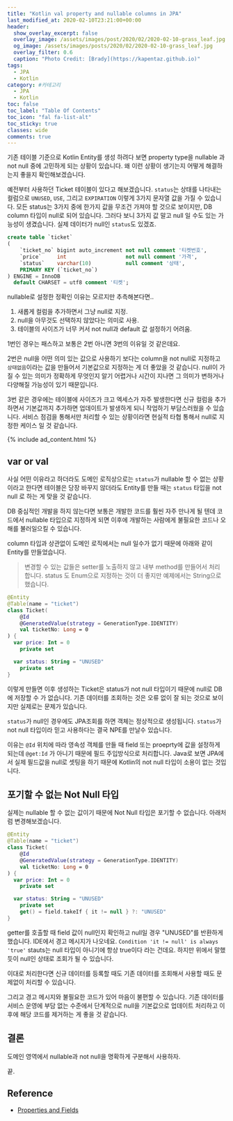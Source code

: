 ```yaml
---
title: "Kotlin val property and nullable columns in JPA"
last_modified_at: 2020-02-10T23:21:00+00:00
header:
  show_overlay_excerpt: false
  overlay_image: /assets/images/post/2020/02/2020-02-10-grass_leaf.jpg
  og_image: /assets/images/posts/2020/02/2020-02-10-grass_leaf.jpg
  overlay_filter: 0.6
  caption: "Photo Credit: [Brady](https://kapentaz.github.io)"
tags:
  - JPA
  - Kotlin
category: #카테고리
  - JPA
  - Kotlin
toc: false
toc_label: "Table Of Contents"
toc_icon: "fal fa-list-alt"
toc_sticky: true
classes: wide
comments: true
---
```



기존 테이블 기준으로 Kotlin Entity를 생성 하려다 보면 property type을 nullable 과 not null 중에 고민하게 되는 상황이 있습니다. 왜 이런 상황이 생기는지 어떻게 해결하는지 좋을지 확인해보겠습니다.

예전부터 사용하던 Ticket 테이블이 있다고 해보겠습니다. `status`는 상태를 나타내는 컬럼으로 `UNUSED`, `USE`, 그리고 `EXPIRATION` 이렇게 3가지 문자열 값을 가질 수 있습니다. 모든 status는 3가지 중에 한가지 값을 무조건 가져야 할 것으로 보이지만, DB column 타입이 null로 되어 있습니다. 그러다 보니 3가지 값 말고 null 일 수도 있는 가능성이 생겼습니다. 실제 데이터가 null인 `status`도 있겠죠.
```sql
create table `ticket`
(
    `ticket_no` bigint auto_increment not null comment '티켓번호',
    `price`     int                   not null comment '가격',
    `status`    varchar(10)           null comment '상태',
    PRIMARY KEY (`ticket_no`)
) ENGINE = InnoDB
  default CHARSET = utf8 comment '티켓';
```
nullable로 설정한 정확인 이유는 모르지만 추측해본다면.. 
1. 새롭게 컬럼을 추가하면서 그냥 null로 지정.
2. null을 아무것도 선택하지 않았다는 의미로 사용.
3. 테이블의 사이즈가 너무 커서 not null과 default 값 설정하기 어려움.

1번인 경우는 패스하고 보통은 2번 아니면 3번의 이유일 것 같은데요. 

2번은 null을 어떤 의미 있는 값으로 사용하기 보다는 column을 not null로 지정하고 `상태없음`이라는 값을 만들어서 기본값으로 지정하는 게 더 좋았을 것 같습니다. null이 가질 수 있는 의미가 정확하게 무엇인지 알기 어렵거나 시간이 지나면 그 의미가 변하거나 다양해질 가능성이 있기 때문입니다.

3번 같은 경우에는 테이블에 사이즈가 크고 엑세스가 자주 발생한다면 신규 컬럼을 추가하면서 기본값까지 추가하면 업데이트가 발생하게 되니 작업하기 부담스러웠을 수 있습니다. 서비스 점검을 통해서만 처리할 수 있는 상황이라면 현실적 타협 통해서 null로 지정한 케이스 일 것 같습니다.

{% include ad_content.html %}

## var or val

사실 어떤 이유라고 하더라도 도메인 로직상으로는 `status`가 nullable 할 수 없는 상황이라고 한다면 테이블은 당장 바꾸지 않더라도 Entity를 만들 때는 `status` 타입을 not null 로 하는 게 맞을 것 같습니다.

DB 중심적인 개발을 하지 않는다면 보통은 개발한 코드를 훨씬 자주 만나게 될 텐데 코드에서 nullable 타입으로 지정하게 되면 이후에 개발하는 사람에게 불필요한 코드나 오해를 불러일으킬 수 있습니다.

column 타입과 상관없이 도메인 로직에서는 null 일수가 없기 때문에 아래와 같이 Entity를 만들었습니다.
 
> 변경할 수 있는 값들은 setter를 노출하지 않고 내부 method를 만들어서 처리 합니다. status 도 Enum으로 지정하는 것이 더 좋지만 예제에서는 String으로 했습니다.

```kotlin
@Entity
@Table(name = "ticket")
class Ticket(
    @Id
    @GeneratedValue(strategy = GenerationType.IDENTITY)
    val ticketNo: Long = 0
) {
  var price: Int = 0
    private set

  var status: String = "UNUSED"
    private set
}
```
이렇게 만들면 이후 생성하는 Ticket은 status가 not null 타입이기 때문에 null로 DB에 저장할 수 가 없습니다. 기존 데이터를 조회하는 것은 오류 없이 잘 되는 것으로 보이지만 실제로는 문제가 있습니다.

`status`가 null인 경우에도 JPA조회를 하면 객체는 정상적으로 생성됩니다. `status`가 not null 타입이라 믿고 사용하다는 결국 NPE를 만날수 있습니다.

이유는 `@Id` 위치에 따라 영속성 객체를 만들 때 field 또는 proeprty에 값을 설정하게 되는데 `@get:Id` 가 아니기 때문에 필드 주입방식으로 처리합니다. Java로 보면 JPA에서 실제 필드값을 null로 셋팅을 하기 때문에 Kotlin의 not null 타입이 소용이 없는 것입니다.

## 포기할 수 없는 Not Null 타입
실제는 nullable 할 수 없는 값이기 때문에 Not Null 타입은 포기할 수 없습니다.  아래처럼 변경해보겠습니다.
```kotlin
@Entity
@Table(name = "ticket")
class Ticket(
    @Id
    @GeneratedValue(strategy = GenerationType.IDENTITY)
    val ticketNo: Long = 0
) {
  var price: Int = 0
    private set

  var status: String = "UNUSED"
    private set
    get() = field.takeIf { it != null } ?: "UNUSED"
}
```
getter를 호출할 때 field 값이 null인지 확인하고 null일 경우 "UNUSED"를 반환하게 했습니다. IDE에서 경고 메시지가 나오네요. `Condition 'it != null' is always 'true'` stauts는 null 타입이 아니기에 항상 true이다 라는 건데요. 하지만 위에서 말했듯이 null인 상태로 조회가 될 수 있습니다. 

이대로 처리한다면 신규 데이터를 등록할 때도 기존 데이터를 조회해서 사용할 때도 문제없이 처리할 수 있습니다.

그리고 경고 메시지와 불필요한 코드가 있어 마음이 불편할 수 있습니다. 기존 데이터를 서비스 운영에 부담 없는 수준에서 단계적으로 null을 기본값으로 업데이트 처리하고 이후에 해당 코드를 제거하는 게 좋을 것 같습니다.

## 결론
도메인 영역에서 nullable과 not null을 명확하게 구분해서 사용하자.

끝.


## Reference
- [Properties and Fields](https://kotlinlang.org/docs/reference/properties.html)
